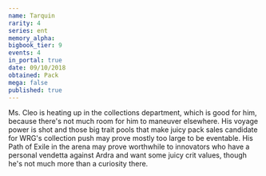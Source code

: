 ```yaml
---
name: Tarquin
rarity: 4
series: ent
memory_alpha:
bigbook_tier: 9
events: 4
in_portal: true
date: 09/10/2018
obtained: Pack
mega: false
published: true
---
```


Ms. Cleo is heating up in the collections department, which is good for him, because there's not much room for him to maneuver elsewhere. His voyage power is shot and those big trait pools that make juicy pack sales candidate for WRG's collection push may prove mostly too large to be eventable. His Path of Exile in the arena may prove worthwhile to innovators who have a personal vendetta against Ardra and want some juicy crit values, though he's not much more than a curiosity there.
